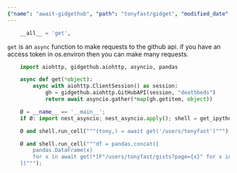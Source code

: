 ```yaml
---
{"name": "await-gidgethub", "path": "tonyfast/gidget", "modified_date": "December 12, 2019"}
---
```

```python
    __all__ = 'get',
```

`get` is an `async` function to make requests to the github api.  if you have an access token in os.environ then you can make many requests.


```python
    import aiohttp, gidgethub.aiohttp, asyncio, pandas
```


```python
    async def get(*object):
        async with aiohttp.ClientSession() as session:
            gh = gidgethub.aiohttp.GitHubAPI(session, "deathbeds")
            return await asyncio.gather(*map(gh.getitem, object))
```


```python
    Ø = __name__ == '__main__'; 
    if Ø: import nest_asyncio; nest_asyncio.apply(); shell = get_ipython(); 
```


```python
    Ø and shell.run_cell("""(tony,) = await get('/users/tonyfast')""");
```


```python
    Ø and shell.run_cell("""df = pandas.concat([
        pandas.DataFrame(x)
        for x in await get(*[F"/users/tonyfast/gists?page={x}" for x in range(1, min(3, tony['public_gists']//30 + 1))])
    ])""");
```
